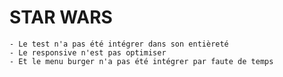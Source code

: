 # STAR WARS

    - Le test n'a pas été intégrer dans son entièreté
    - Le responsive n'est pas optimiser
    - Et le menu burger n'a pas été intégrer par faute de temps
